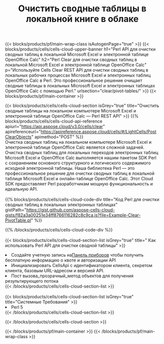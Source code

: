 ﻿---
title:  Очистить сводные таблицы в локальной книге в облаке
description: Облачные API и SDK для очистки сводных таблиц на Microsoft Excel и OpenOffice Calc. Очистить сводные таблицы в локальных электронных таблицах с помощью облака Cells API. SDK поддерживает различные языки разработки. Среди них Android, C#, Go, Java, NodeJS, Perl, PHP, Python, Ruby и swift.
url: /ru/perl/clear/pivot-tables/
---
{{< blocks/products/pf/main-wrap-class isAutogenPage="true" >}}
{{< blocks/products/cells/cells-cloud-upper-banner h1="Perl API для очистки сводных таблиц в локальной Microsoft Excel и электронной таблице OpenOffice Calc" h2="Perl Clear для очистки сводных таблиц в локальной Microsoft Excel и электронной таблице OpenOffice Calc" p="Используйте Cells Clear REST API для очистки сводных таблиц в локальных рабочих процессах Microsoft Excel и электронных таблиц OpenOffice Calc в Perl. Это профессиональное решение очищает сводные таблицы в локальных Microsoft Excel и электронных таблицах OpenOffice Calc с помощью Perl." urlsection="clear/pivot-tables/" >}}
{{< blocks/products/pf/main-container >}}

{{< blocks/products/cells/cells-cloud-section isGrey="true" title="Очистить сводные таблицы на локальном компьютере Microsoft Excel и электронной таблице OpenOffice Calc — Perl REST API" >}}
{{% blocks/products/cells/cells-cloud-api-reference apiurl="https://api.aspose.cloud/v3.0/cells/clear" apireferenceurl="https://apireference.aspose.cloud/cells/#/LightCells/PostClearObjects" apimethod="POST" %}}
<br/>
Очистка сводных таблиц на локальном компьютере Microsoft Excel и электронной таблице OpenOffice Calc является сложной задачей. Очистка сводных таблиц для локальных переходов электронных таблиц Microsoft Excel и OpenOffice Calc выполняется нашим пакетом SDK Perl с сохранением основного структурного и логического содержимого исходной электронной таблицы. Наша библиотека Perl — это профессиональное решение для очистки сводных таблиц в локальной таблице Microsoft Excel и онлайн-таблице OpenOffice Calc. Этот Cloud SDK предоставляет Perl разработчикам мощную функциональность и идеальную API.
<br/>
<br/>
{{% blocks/products/cells/cells-cloud-code-div title="Код Perl для очистки сводных таблиц в локальных электронных таблицах" gistPath="https://gist.github.com/aspose-cells-cloud-gists/f82a3a00251e34ff8766116282c8c9ca.js?file=Example-Clear-PivotTable.pl" %}}
  
{{% /blocks/products/cells/cells-cloud-code-div %}}
<br/>
<br/>
{{< blocks/products/cells/cells-cloud-section-list isGrey="true" title=" Как использовать Perl API для очистки сводной таблицы" >}}
<li> Создайте учетную запись на<a href="https://dashboard.aspose.cloud/">Панель приборов</a> чтобы получить бесплатную информацию о квоте и авторизации API</li>
<li>Инициализировать CellsApi с идентификатором клиента, секретом клиента, базовым URL-адресом и версией API.</li>
<li>Пост вызова_прозрачный_метод объектов для получения результирующего потока</li>
{{< /blocks/products/cells/cells-cloud-section-list >}}
<br/>
<br/>
{{< blocks/products/cells/cells-cloud-section-list isGrey="true" title="Системные Требования" >}}
<li>Perl 5</li>
{{< /blocks/products/cells/cells-cloud-section-list >}}

{{< /blocks/products/cells/cells-cloud-section >}}

{{< /blocks/products/pf/main-container >}}
{{< /blocks/products/pf/main-wrap-class >}}
